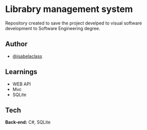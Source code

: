 # Librabry management system
Repository created to save the project develped to visual software development to Software Engineering degree.

## Author

- [@isabelaclass](https://github.com/isabelaclass)


## Learnings

- WEB API
- Mvc
- SQLite
  
## Tech

**Back-end:** C#, SQLite
